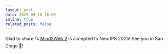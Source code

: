 ```yaml
---
layout: post
date: 2025-09-18 16:00
inline: true
related_posts: false
---
```


Glad to share 🔍 [Mind2Web 2](https://osu-nlp-group.github.io/Mind2Web-2/) is accepted to NeurIPS 2025! See you in San Diego 🌊!